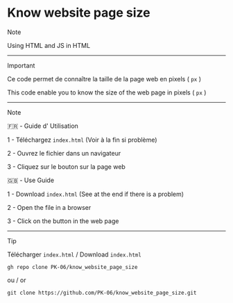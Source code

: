 # Know website page size
> [!NOTE]
> Using HTML and JS in HTML

----------
> [!IMPORTANT]
> Ce code permet de connaître la taille de la page web en pixels ( `px` )
>
> This code enable you to know the size of the web page in pixels ( `px` )

----------

> [!NOTE]
>
> 🇫🇷 - Guide d' Utilisation 
>
> 1 - Téléchargez `index.html` (Voir à la fin si problème)
>
> 2 - Ouvrez le fichier dans un navigateur
>
> 3 - Cliquez sur le bouton sur la page web
>
>
> 🇬🇧 - Use Guide 
>
> 1 - Download `index.html` (See at the end if there is a problem) 
>
> 2 - Open the file in a browser 
>
> 3 - Click on the button in the web page

----------

> [!TIP]
> Télécharger `index.html` / Download `index.html`
> 
> `gh repo clone PK-06/know_website_page_size`
>
> ou / or
> 
> `git clone https://github.com/PK-06/know_website_page_size.git`

